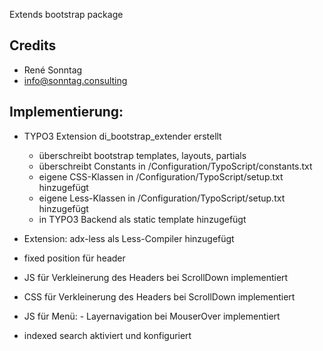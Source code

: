 Extends bootstrap package

Credits
-------
- René Sonntag
- info@sonntag.consulting

Implementierung:
----------------
- TYPO3 Extension di_bootstrap_extender erstellt
    - überschreibt bootstrap templates, layouts, partials
    - überschreibt Constants in /Configuration/TypoScript/constants.txt
    - eigene CSS-Klassen in /Configuration/TypoScript/setup.txt hinzugefügt
    - eigene Less-Klassen in /Configuration/TypoScript/setup.txt hinzugefügt
	- in TYPO3 Backend als static template hinzugefügt

- Extension: adx-less als Less-Compiler hinzugefügt
- fixed position für header
- JS für Verkleinerung des Headers bei ScrollDown implementiert
- CSS für Verkleinerung des Headers bei ScrollDown implementiert
- JS für Menü: - Layernavigation bei MouserOver implementiert
- indexed search aktiviert und konfiguriert